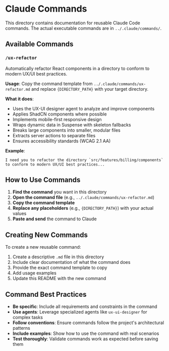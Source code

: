 # Claude Commands

This directory contains documentation for reusable Claude Code commands. The actual executable commands are in `../.claude/commands/`.

## Available Commands

### `/ux-refactor`
Automatically refactor React components in a directory to conform to modern UX/UI best practices.

**Usage**: Copy the command template from `../.claude/commands/ux-refactor.md` and replace `{DIRECTORY_PATH}` with your target directory.

**What it does**:
- Uses the UX-UI designer agent to analyze and improve components
- Applies ShadCN components where possible
- Implements mobile-first responsive design
- Wraps dynamic data in Suspense with skeleton fallbacks
- Breaks large components into smaller, modular files
- Extracts server actions to separate files
- Ensures accessibility standards (WCAG 2.1 AA)

**Example**:
```
I need you to refactor the directory `src/features/billing/components` to conform to modern UX/UI best practices...
```

## How to Use Commands

1. **Find the command** you want in this directory
2. **Open the command file** (e.g., `../.claude/commands/ux-refactor.md`)
3. **Copy the command template**
4. **Replace any placeholders** (e.g., `{DIRECTORY_PATH}`) with your actual values
5. **Paste and send** the command to Claude

## Creating New Commands

To create a new reusable command:

1. Create a descriptive `.md` file in this directory
2. Include clear documentation of what the command does
3. Provide the exact command template to copy
4. Add usage examples
5. Update this README with the new command

## Command Best Practices

- **Be specific**: Include all requirements and constraints in the command
- **Use agents**: Leverage specialized agents like `ux-ui-designer` for complex tasks
- **Follow conventions**: Ensure commands follow the project's architectural patterns
- **Include examples**: Show how to use the command with real scenarios
- **Test thoroughly**: Validate commands work as expected before saving them